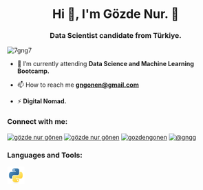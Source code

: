 <h1 align="center">Hi 👋, I'm Gözde Nur. 👯</h1>
<h3 align="center">Data Scientist candidate from Türkiye.</h3>

<p align="left"> <img src="https://komarev.com/ghpvc/?username=7gng7&label=Profile%20views&color=0e75b6&style=flat" alt="7gng7" /> </p>

- 🌱 I’m currently attending **Data Science and Machine Learning Bootcamp.**

- 📫 How to reach me **gngonen@gmail.com**

- ⚡ **Digital Nomad.**

<h3 align="left">Connect with me:</h3>
<p align="left">
<a href="https://linkedin.com/in/gözde nur gönen" target="blank"><img align="center" src="https://raw.githubusercontent.com/rahuldkjain/github-profile-readme-generator/master/src/images/icons/Social/linked-in-alt.svg" alt="gözde nur gönen" height="30" width="40" /></a>
<a href="https://kaggle.com/gözde nur gönen" target="blank"><img align="center" src="https://raw.githubusercontent.com/rahuldkjain/github-profile-readme-generator/master/src/images/icons/Social/kaggle.svg" alt="gözde nur gönen" height="30" width="40" /></a>
<a href="https://instagram.com/gozdengonen" target="blank"><img align="center" src="https://raw.githubusercontent.com/rahuldkjain/github-profile-readme-generator/master/src/images/icons/Social/instagram.svg" alt="gozdengonen" height="30" width="40" /></a>
<a href="https://medium.com/@gngg" target="blank"><img align="center" src="https://raw.githubusercontent.com/rahuldkjain/github-profile-readme-generator/master/src/images/icons/Social/medium.svg" alt="@gngg" height="30" width="40" /></a>
</p>

<h3 align="left">Languages and Tools:</h3>
<p align="left"> <a href="https://www.python.org" target="_blank" rel="noreferrer"> <img src="https://raw.githubusercontent.com/devicons/devicon/master/icons/python/python-original.svg" alt="python" width="40" height="40"/> </a> </p>
